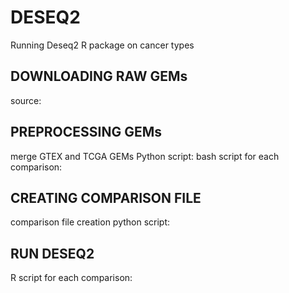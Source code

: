 # DESEQ2
Running Deseq2 R package on cancer types

## DOWNLOADING RAW GEMs

source: 

## PREPROCESSING GEMs

merge GTEX and TCGA GEMs Python script: 
bash script for each comparison: 

## CREATING COMPARISON FILE

comparison file creation python script: 

## RUN DESEQ2

R script for each comparison: 


